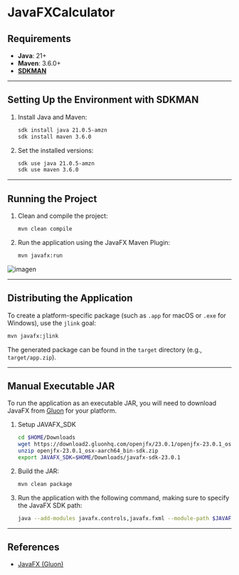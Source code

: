 
# JavaFXCalculator

## Requirements
- **Java**: 21+
- **Maven**: 3.6.0+
- **[SDKMAN](http://sdkman.io)**

---

## Setting Up the Environment with SDKMAN

1. Install Java and Maven:
    ```bash
    sdk install java 21.0.5-amzn
    sdk install maven 3.6.0
    ```

2. Set the installed versions:
    ```bash
    sdk use java 21.0.5-amzn
    sdk use maven 3.6.0
    ```

---

## Running the Project

1. Clean and compile the project:
    ```bash
    mvn clean compile
    ```

2. Run the application using the JavaFX Maven Plugin:
    ```bash
    mvn javafx:run
    ```
![imagen](https://github.com/user-attachments/assets/4dac66cc-3d78-41e7-b343-369c48e92202)


---

## Distributing the Application

To create a platform-specific package (such as `.app` for macOS or `.exe` for Windows), use the `jlink` goal:

   ```bash
   mvn javafx:jlink
   ```

The generated package can be found in the `target` directory (e.g., `target/app.zip`).

---

## Manual Executable JAR

To run the application as an executable JAR, you will need to download JavaFX from [Gluon](https://gluonhq.com/products/javafx/) for your platform.
1. Setup JAVAFX_SDK
   ```bash
   cd $HOME/Downloads
   wget https://download2.gluonhq.com/openjfx/23.0.1/openjfx-23.0.1_osx-aarch64_bin-sdk.zip
   unzip openjfx-23.0.1_osx-aarch64_bin-sdk.zip
   export JAVAFX_SDK=$HOME/Downloads/javafx-sdk-23.0.1
   ```

2. Build the JAR:
    ```bash
    mvn clean package
    ```

3. Run the application with the following command, making sure to specify the JavaFX SDK path:
    ```bash
    java --add-modules javafx.controls,javafx.fxml --module-path $JAVAFX_SDK/lib -jar target/JavaFXCalculator-1.0.jar
    ```

---

## References
- [JavaFX (Gluon)](https://gluonhq.com/products/javafx/)
